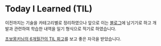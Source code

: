 # Today I Learned (TIL)

이전까지는 기술을 카테고리별로  정리하였으나 앞으로 이는 [블로그](http://jhleed.tistory.com/)에 남기기로 하고 개발과 관련하여 학습한 내역을 일기 형식으로 적기로 하였습니다.  

[초보몽키님의 6개월간의 TIL 회고](https://wayhome25.github.io/til/2017/08/14/TIL-for-6-months/)를 보고 좋은 자극을 받았습니다.
